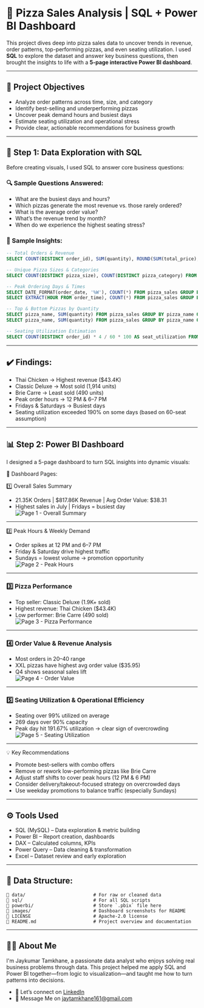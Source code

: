 # 🍕 Pizza Sales Analysis | SQL + Power BI Dashboard

This project dives deep into pizza sales data to uncover trends in revenue, order patterns, top-performing pizzas, and even seating utilization. I used **SQL** to explore the dataset and answer key business questions, then brought the insights to life with a **5-page interactive Power BI dashboard**.

---

## 📌 Project Objectives

- Analyze order patterns across time, size, and category
- Identify best-selling and underperforming pizzas
- Uncover peak demand hours and busiest days
- Estimate seating utilization and operational stress
- Provide clear, actionable recommendations for business growth

---

## 🧪 Step 1: Data Exploration with SQL

Before creating visuals, I used SQL to answer core business questions:

### 🔍 Sample Questions Answered:
- What are the busiest days and hours?
- Which pizzas generate the most revenue vs. those rarely ordered?
- What is the average order value?
- What’s the revenue trend by month?
- When do we experience the highest seating stress?

### 🧠 Sample Insights:
```sql
-- Total Orders & Revenue
SELECT COUNT(DISTINCT order_id), SUM(quantity), ROUND(SUM(total_price), 2) FROM pizza_sales;

-- Unique Pizza Sizes & Categories
SELECT COUNT(DISTINCT pizza_size), COUNT(DISTINCT pizza_category) FROM pizza_sales;

-- Peak Ordering Days & Times
SELECT DATE_FORMAT(order_date, '%W'), COUNT(*) FROM pizza_sales GROUP BY 1;
SELECT EXTRACT(HOUR FROM order_time), COUNT(*) FROM pizza_sales GROUP BY 1;

-- Top & Bottom Pizzas by Quantity
SELECT pizza_name, SUM(quantity) FROM pizza_sales GROUP BY pizza_name ORDER BY SUM(quantity) DESC LIMIT 5;
SELECT pizza_name, SUM(quantity) FROM pizza_sales GROUP BY pizza_name ORDER BY SUM(quantity) ASC LIMIT 5;

-- Seating Utilization Estimation
SELECT COUNT(DISTINCT order_id) * 4 / 60 * 100 AS seat_utilization FROM pizza_sales;
```
---

## ✔️ Findings:

- Thai Chicken → Highest revenue ($43.4K)
- Classic Deluxe → Most sold (1,914 units)
- Brie Carre → Least sold (490 units)
- Peak order hours → 12 PM & 6–7 PM
- Fridays & Saturdays → Busiest days
- Seating utilization exceeded 190% on some days (based on 60-seat assumption)

---

## 📊 Step 2: Power BI Dashboard
I designed a 5-page dashboard to turn SQL insights into dynamic visuals:

📁 Dashboard Pages:

1️⃣ Overall Sales Summary  
- 21.35K Orders | $817.86K Revenue | Avg Order Value: $38.31  
- Highest sales in July | Fridays = busiest day  
![Page 1 - Overall Summary](Images/Dashboard/Page1.png)

---

2️⃣ Peak Hours & Weekly Demand  
- Order spikes at 12 PM and 6–7 PM  
- Friday & Saturday drive highest traffic  
- Sundays = lowest volume → promotion opportunity  
![Page 2 - Peak Hours](Images/Dashboard/Page2.png)

---

### 3️⃣ Pizza Performance  
- Top seller: Classic Deluxe (1.9K+ sold)  
- Highest revenue: Thai Chicken ($43.4K)  
- Low performer: Brie Carre (490 sold)  
![Page 3 - Pizza Performance](Images/Dashboard/Page3.png)

---

### 4️⃣ Order Value & Revenue Analysis  
- Most orders in $20–$40 range  
- XXL pizzas have highest avg order value ($35.95)  
- Q4 shows seasonal sales lift  
![Page 4 - Order Value](Images/Dashboard/Page4.png)

---

### 5️⃣ Seating Utilization & Operational Efficiency  
- Seating over 99% utilized on average  
- 269 days over 90% capacity  
- Peak day hit 191.67% utilization → clear sign of overcrowding  
![Page 5 - Seating Utilization](Images/Dashboard/Page5.png)

---

💡 Key Recommendations

- Promote best-sellers with combo offers
- Remove or rework low-performing pizzas like Brie Carre
- Adjust staff shifts to cover peak hours (12 PM & 6 PM)
- Consider delivery/takeout-focused strategy on overcrowded days
- Use weekday promotions to balance traffic (especially Sundays)

---

## ⚙️ Tools Used

- SQL (MySQL) – Data exploration & metric building
- Power BI – Report creation, dashboards
- DAX – Calculated columns, KPIs
- Power Query – Data cleaning & transformation
- Excel – Dataset review and early exploration

---

## 📁 Data Structure: 

```
📁 data/                         # For raw or cleaned data
📁 sql/                          # For all SQL scripts
📁 powerbi/                      # Store `.pbix` file here
📁 images/                       # Dashboard screenshots for README
📄 LICENSE                       # Apache-2.0 license
📄 README.md                     # Project overview and documentation
```
---

## 🙋‍♂️ About Me
I'm Jaykumar Tamkhane, a passionate data analyst who enjoys solving real business problems through data.
This project helped me apply SQL and Power BI together—from logic to visualization—and taught me how to turn patterns into decisions.

- 📩 Let’s connect on [LinkedIn](www.linkedin.com/in/jay-tamkhane)
- 📩 Message Me on jaytamkhane161@gmail.com
